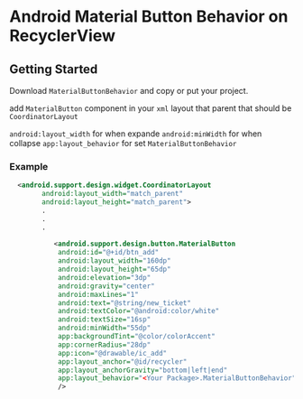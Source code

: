 # Android Material Button Behavior on RecyclerView

## Getting Started
Download `MaterialButtonBehavior` and copy or put your project.

add `MaterialButton` component in your `xml` layout that parent that should be `CoordinatorLayout`

`android:layout_width` for when expande
`android:minWidth` for when collapse
`app:layout_behavior` for set `MaterialButtonBehavior` 

### Example
```xml
  <android.support.design.widget.CoordinatorLayout
        android:layout_width="match_parent"
        android:layout_height="match_parent">
        .
        .
        .
        
           <android.support.design.button.MaterialButton
            android:id="@+id/btn_add"
            android:layout_width="160dp"
            android:layout_height="65dp"
            android:elevation="3dp"
            android:gravity="center"
            android:maxLines="1"
            android:text="@string/new_ticket"
            android:textColor="@android:color/white"
            android:textSize="16sp"
            android:minWidth="55dp"
            app:backgroundTint="@color/colorAccent"
            app:cornerRadius="28dp"
            app:icon="@drawable/ic_add"
            app:layout_anchor="@id/recycler"
            app:layout_anchorGravity="bottom|left|end"
            app:layout_behavior="<Your Package>.MaterialButtonBehavior"
            />
```
